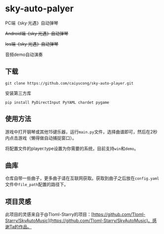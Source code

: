 # sky-auto-palyer

PC端《sky·光遇》自动弹琴

~~Android端《sky·光遇》自动弹琴~~

~~Ios端《sky·光遇》自动弹琴~~

音频demo自动演奏

## 下载

~~~shell
git clone https://github.com/caiyucong/sky-auto-player.git
~~~

安装第三方库

~~~shell
pip install PyDirectInput PyYAML chardet pygame
~~~

## 使用方法

游戏中打开钢琴或其他15键乐器，运行`main.py`文件，选择曲谱即可，然后在2秒内点击游戏（懒得做自动捕捉窗口）。

将配置文件的player.type设置为你需要的系统，目前支持`win`和`demo`。

## 曲库

仓库自带一些曲子，更多曲子请在互联网获取。获取到曲子之后放在`config.yaml`文件中`file_path`配置的路径下。

## 项目灵感

此项目的灵感来自于@Tloml-Starry的项目：[https://github.com/Tloml-Starry/SkyAutoMusic](https://github.com/Tloml-Starry/SkyAutoMusic)。感谢Ta的作品。


